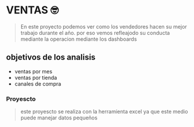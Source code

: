 # VENTAS 🤓

> En este proyecto podemos ver como  los vendedores hacen su mejor trabajo durante el año. por eso vemos refleajodo su conducta mediante la operacion mediante los dashboards 

 ## objetivos de los analisis 

 * ventas por mes
 * ventas por tienda
 *  canales de compra 
 
 ### Proyescto 

> este proyescto se realiza con la herramienta excel ya que este medio puede manejar datos pequeños 
